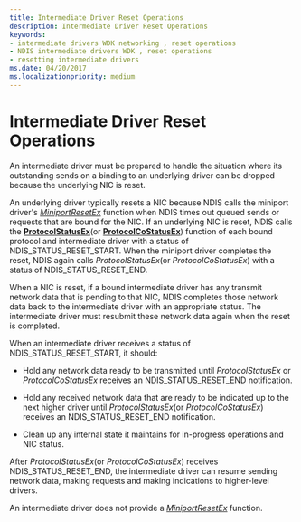 ```yaml
---
title: Intermediate Driver Reset Operations
description: Intermediate Driver Reset Operations
keywords:
- intermediate drivers WDK networking , reset operations
- NDIS intermediate drivers WDK , reset operations
- resetting intermediate drivers
ms.date: 04/20/2017
ms.localizationpriority: medium
---
```


# Intermediate Driver Reset Operations





An intermediate driver must be prepared to handle the situation where its outstanding sends on a binding to an underlying driver can be dropped because the underlying NIC is reset.

An underlying driver typically resets a NIC because NDIS calls the miniport driver's [*MiniportResetEx*](/windows-hardware/drivers/ddi/ndis/nc-ndis-miniport_reset) function when NDIS times out queued sends or requests that are bound for the NIC. If an underlying NIC is reset, NDIS calls the [**ProtocolStatusEx**](/windows-hardware/drivers/ddi/ndis/nc-ndis-protocol_status_ex)(or [**ProtocolCoStatusEx**](/windows-hardware/drivers/ddi/ndis/nc-ndis-protocol_co_status_ex)) function of each bound protocol and intermediate driver with a status of NDIS\_STATUS\_RESET\_START. When the miniport driver completes the reset, NDIS again calls *ProtocolStatusEx*(or *ProtocolCoStatusEx*) with a status of NDIS\_STATUS\_RESET\_END.

When a NIC is reset, if a bound intermediate driver has any transmit network data that is pending to that NIC, NDIS completes those network data back to the intermediate driver with an appropriate status. The intermediate driver must resubmit these network data again when the reset is completed.

When an intermediate driver receives a status of NDIS\_STATUS\_RESET\_START, it should:

-   Hold any network data ready to be transmitted until *ProtocolStatusEx* or *ProtocolCoStatusEx* receives an NDIS\_STATUS\_RESET\_END notification.

-   Hold any received network data that are ready to be indicated up to the next higher driver until *ProtocolStatusEx*(or *ProtocolCoStatusEx*) receives an NDIS\_STATUS\_RESET\_END notification.

-   Clean up any internal state it maintains for in-progress operations and NIC status.

After *ProtocolStatusEx*(or *ProtocolCoStatusEx*) receives NDIS\_STATUS\_RESET\_END, the intermediate driver can resume sending network data, making requests and making indications to higher-level drivers.

An intermediate driver does not provide a [*MiniportResetEx*](/windows-hardware/drivers/ddi/ndis/nc-ndis-miniport_reset) function.

 

